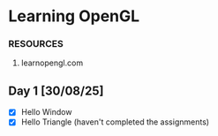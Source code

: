 # Learning OpenGL

### RESOURCES
1. learnopengl.com

## Day 1 [30/08/25]
- [X] Hello Window  
- [x] Hello Triangle (haven't completed the assignments)
